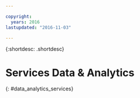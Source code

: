 ```yaml
---

copyright:
  years: 2016
lastupdated: "2016-11-03"

---
```


{:shortdesc: .shortdesc}

# Services Data & Analytics
{: #data_analytics_services}
